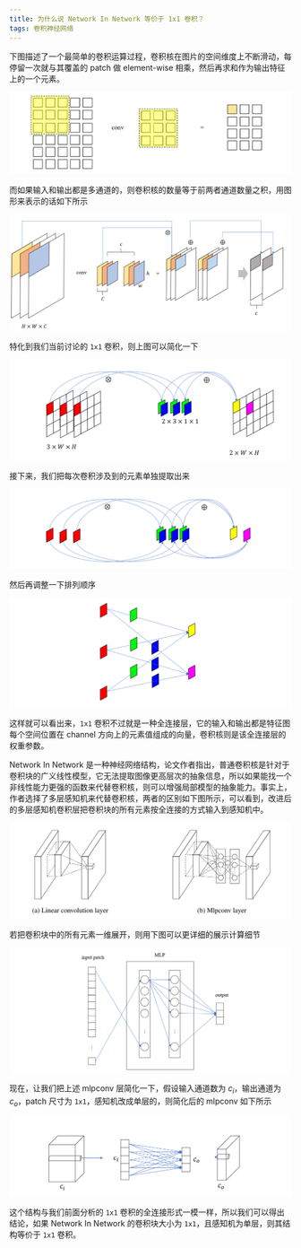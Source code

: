 ```yaml
---
title: 为什么说 Network In Network 等价于 1x1 卷积？
tags: 卷积神经网络
---
```


下图描述了一个最简单的卷积运算过程，卷积核在图片的空间维度上不断滑动，每停留一次就与其覆盖的 patch 做 element-wise 相乘，然后再求和作为输出特征上的一个元素。

![](/resources/2022-07-01-nin//nin_conv.png)

而如果输入和输出都是多通道的，则卷积核的数量等于前两者通道数量之积，用图形来表示的话如下所示

![](/resources/2022-07-01-nin//nin_conv-multi-channel.png)

特化到我们当前讨论的 `1x1` 卷积，则上图可以简化一下

![](/resources/2022-07-01-nin//nin_1x1-conv.png)

接下来，我们把每次卷积涉及到的元素单独提取出来

![](/resources/2022-07-01-nin//nin_1x1-conv-simple.png)

然后再调整一下排列顺序

![](/resources/2022-07-01-nin//nin_full-connect.png)

这样就可以看出来，`1x1` 卷积不过就是一种全连接层，它的输入和输出都是特征图每个空间位置在 channel 方向上的元素值组成的向量，卷积核则是该全连接层的权重参数。

Network In Network 是一种神经网络结构，论文作者指出，普通卷积核是针对于卷积块的广义线性模型，它无法提取图像更高层次的抽象信息，所以如果能找一个非线性能力更强的函数来代替卷积核，则可以增强局部模型的抽象能力。事实上，作者选择了多层感知机来代替卷积核，两者的区别如下图所示，可以看到，改进后的多层感知机卷积层把卷积块的所有元素按全连接的方式输入到感知机中。

![](/resources/2022-07-01-nin//nin_compare.png)

若把卷积块中的所有元素一维展开，则用下图可以更详细的展示计算细节

![](/resources/2022-07-01-nin//nin_mlpconv.png)

现在，让我们把上述 mlpconv 层简化一下，假设输入通道数为 $c_i$，输出通道为 $c_o$，patch 尺寸为 `1x1`，感知机改成单层的，则简化后的 mlpconv 如下所示
   
![](/resources/2022-07-01-nin//nin_1x1-full-connect.png)

这个结构与我们前面分析的 `1x1` 卷积的全连接形式一模一样，所以我们可以得出结论，如果 Network In Network 的卷积块大小为 `1x1`，且感知机为单层，则其结构等价于 `1x1` 卷积。